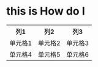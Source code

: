 # this is How do I 

<table class="custom-table">
  <tr>
    <th style={{fontSize:25,width: '10rem'}}>列1</th>
    <th>列2</th>
    <th>列3</th>
  </tr>
  <tr>
    <td>单元格1</td>
    <td style={{fontSize:25,width: '10rem'}}>单元格2</td>
    <td>单元格3</td>
  </tr>
  <tr>
    <td>单元格4</td>
    <td>单元格5</td>
    <td>单元格6</td>
  </tr>
</table>
